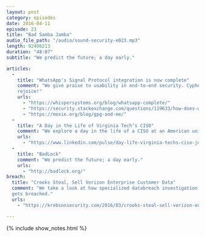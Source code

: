 ```yaml
---
layout: post
category: episodes
date: 2016-04-11
episode: 23
title: "Bad Samba Jamba"
audio_file_path: "/audio/sound-security-e023.mp3"
length: 92406213
duration: "48:07"
subtitle: "We predict the future; a day early."

articles: 
  - 
    title: "WhatsApp's Signal Protocol integration is now complete"
    comment: "We give praise to usability in end-to-end security. Cypherpunks
    rejoice!"
    urls: 
      - "https://whispersystems.org/blog/whatsapp-complete/"
      - "https://security.stackexchange.com/questions/119633/how-does-whatsapps-new-group-chat-protocol-work-and-what-security-properties-do?atw=1"
      - "https://moxie.org/blog/gpg-and-me/"
  - 
    title: "A Day in the Life of Virginia Tech’s CISO"
    comment: "We explore a day in the life of a CISO at an American university."
    urls: 
      - "https://www.linkedin.com/pulse/day-life-virginia-techs-ciso-joseph-cardin"
  - 
    title: "BadLock"
    comment: "We predict the future; a day early."
    urls: 
      - "http://badlock.org/"
breach: 
  title: "Crooks Steal, Sell Verizon Enterprise Customer Data"
  comment: "We take a look at how specialized databreach investigation company
  gets breached."
  urls: 
    - "https://krebsonsecurity.com/2016/03/crooks-steal-sell-verizon-enterprise-customer-data/"

---
```

{% include show_notes.html %}
